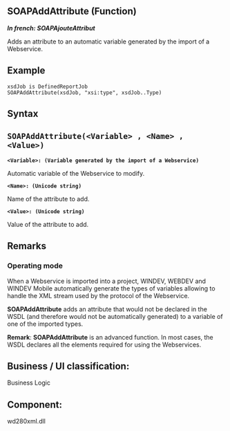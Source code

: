 


## SOAPAddAttribute (Function)

***In french: SOAPAjouteAttribut***



<a name="XUse"></a>
<a name="Use"></a>
<a name="description"></a>
Adds an attribute to an automatic variable generated by the import of a Webservice.






<a name="Example1"></a>
<a name="sample_code"></a>

## Example


```wl
xsdJob is DefinedReportJob
SOAPAddAttribute(xsdJob, "xsi:type", xsdJob..Type)
```

<a name="XSYNTAX"></a>

## Syntax
<a name="SYNTAX1"></a>

`SOAPAddAttribute(<Variable> , <Name> , <Value>)`
---

**`<Variable>: (Variable generated by the import of a Webservice)`**

Automatic variable of the Webservice to modify. 

**`<Name>: (Unicode string)`**

Name of the attribute to add. 

**`<Value>: (Unicode string)`**

Value of the attribute to add. 



<a name="NOTE0"></a>
<a name="NOTE0_1"></a>

## Remarks


### Operating mode
<a name="operating_mode_ELTPARAGRAPHE000076"></a>

When a Webservice is imported into a project, WINDEV, WEBDEV and WINDEV Mobile automatically generate the types of variables allowing to handle the XML stream used by the protocol of the Webservice. 

**SOAPAddAttribute** adds an attribute that would not be declared in the WSDL (and therefore would not be automatically generated) to a variable of one of the imported types.

**Remark**: **SOAPAddAttribute** is an advanced function. In most cases, the WSDL declares all the elements required for using the Webservices.

<a name="XComponent"></a>

## Business / UI classification:
Business Logic
## Component:
wd280xml.dll

